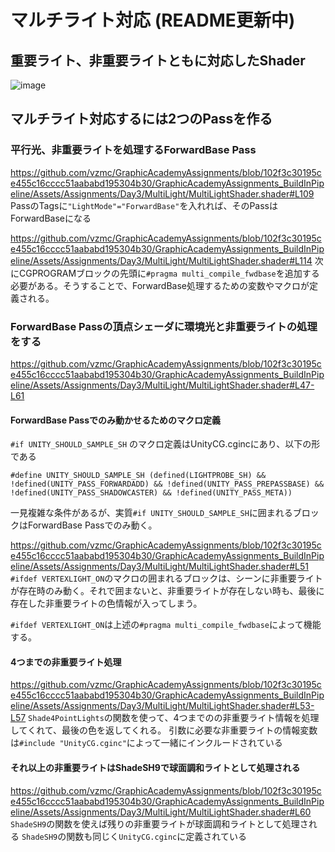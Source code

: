 # マルチライト対応 (README更新中)
## 重要ライト、非重要ライトともに対応したShader
![image](https://user-images.githubusercontent.com/6869650/159719201-bd65c56f-bde2-469e-99af-b870f06139ce.png)

## マルチライト対応するには2つのPassを作る
### 平行光、非重要ライトを処理するForwardBase Pass
https://github.com/vzmc/GraphicAcademyAssignments/blob/102f3c30195ce455c16cccc51aababd195304b30/GraphicAcademyAssignments_BuildInPipeline/Assets/Assignments/Day3/MultiLight/MultiLightShader.shader#L109
PassのTagsに`"LightMode"="ForwardBase"`を入れれば、そのPassはForwardBaseになる

https://github.com/vzmc/GraphicAcademyAssignments/blob/102f3c30195ce455c16cccc51aababd195304b30/GraphicAcademyAssignments_BuildInPipeline/Assets/Assignments/Day3/MultiLight/MultiLightShader.shader#L114
次にCGPROGRAMブロックの先頭に`#pragma multi_compile_fwdbase`を追加する必要がある。そうすることで、ForwardBase処理するための変数やマクロが定義される。

### ForwardBase Passの頂点シェーダに環境光と非重要ライトの処理をする
https://github.com/vzmc/GraphicAcademyAssignments/blob/102f3c30195ce455c16cccc51aababd195304b30/GraphicAcademyAssignments_BuildInPipeline/Assets/Assignments/Day3/MultiLight/MultiLightShader.shader#L47-L61

#### ForwardBase Passでのみ動かせるためのマクロ定義
`#if UNITY_SHOULD_SAMPLE_SH` のマクロ定義はUnityCG.cgincにあり、以下の形である
```
#define UNITY_SHOULD_SAMPLE_SH (defined(LIGHTPROBE_SH) && !defined(UNITY_PASS_FORWARDADD) && !defined(UNITY_PASS_PREPASSBASE) && !defined(UNITY_PASS_SHADOWCASTER) && !defined(UNITY_PASS_META))
```
一見複雑な条件があるが、実質`#if UNITY_SHOULD_SAMPLE_SH`に囲まれるブロックはForwardBase Passでのみ動く。

https://github.com/vzmc/GraphicAcademyAssignments/blob/102f3c30195ce455c16cccc51aababd195304b30/GraphicAcademyAssignments_BuildInPipeline/Assets/Assignments/Day3/MultiLight/MultiLightShader.shader#L51
`#ifdef VERTEXLIGHT_ON`のマクロの囲まれるブロックは、シーンに非重要ライトが存在時のみ動く。それで囲まないと、非重要ライトが存在しない時も、最後に存在した非重要ライトの色情報が入ってしまう。

`#ifdef VERTEXLIGHT_ON`は上述の`#pragma multi_compile_fwdbase`によって機能する。

#### 4つまでの非重要ライト処理
https://github.com/vzmc/GraphicAcademyAssignments/blob/102f3c30195ce455c16cccc51aababd195304b30/GraphicAcademyAssignments_BuildInPipeline/Assets/Assignments/Day3/MultiLight/MultiLightShader.shader#L53-L57
`Shade4PointLights`の関数を使って、4つまでのの非重要ライト情報を処理してくれて、最後の色を返してくれる。
引数に必要な非重要ライトの情報変数は`#include "UnityCG.cginc"`によって一緒にインクルードされている

#### それ以上の非重要ライトはShadeSH9で球面調和ライトとして処理される
https://github.com/vzmc/GraphicAcademyAssignments/blob/102f3c30195ce455c16cccc51aababd195304b30/GraphicAcademyAssignments_BuildInPipeline/Assets/Assignments/Day3/MultiLight/MultiLightShader.shader#L60
`ShadeSH9`の関数を使えば残りの非重要ライトが球面調和ライトとして処理される
`ShadeSH9`の関数も同じく`UnityCG.cginc`に定義されている
